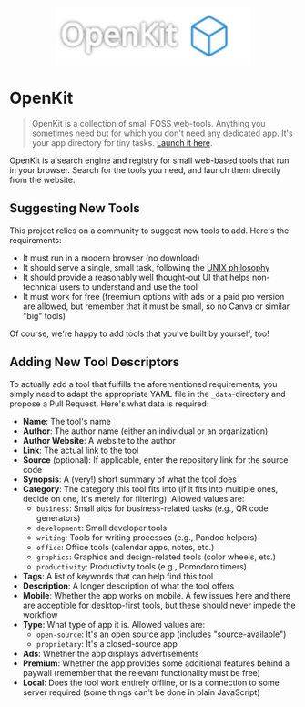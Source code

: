 <center>
  <img src="assets/openkit.svg" alt="OpenKit Logo" height="100">
</center>

# OpenKit

> OpenKit is a collection of small FOSS web-tools. Anything you sometimes need
> but for which you don't need any dedicated app. It's your app directory for
> tiny tasks. [Launch it here](https://openkit.eu/).

OpenKit is a search engine and registry for small web-based tools that run in
your browser. Search for the tools you need, and launch them directly from the
website.

## Suggesting New Tools

This project relies on a community to suggest new tools to add. Here's the
requirements:

* It must run in a modern browser (no download)
* It should serve a single, small task, following the [UNIX philosophy](https://linux.die.net/Linux-CLI/c1089.htm)
* It should provide a reasonably well thought-out UI that helps non-technical
  users to understand and use the tool
* It must work for free (freemium options with ads or a paid pro version are
  allowed, but remember that it must be small, so no Canva or similar "big"
  tools)

Of course, we're happy to add tools that you've built by yourself, too!

## Adding New Tool Descriptors

To actually add a tool that fulfills the aforementioned requirements, you simply
need to adapt the appropriate YAML file in the `_data`-directory and propose a
Pull Request. Here's what data is required:

* **Name**: The tool's name
* **Author**: The author name (either an individual or an organization)
* **Author Website**: A website to the author
* **Link**: The actual link to the tool
* **Source** (optional): If applicable, enter the repository link for the source
  code
* **Synopsis**: A (very!) short summary of what the tool does
* **Category**: The category this tool fits into (if it fits into multiple ones,
  decide on one, it's merely for filtering). Allowed values are:
  * `business`: Small aids for business-related tasks (e.g., QR code generators)
  * `development`: Small developer tools
  * `writing`: Tools for writing processes (e.g., Pandoc helpers)
  * `office`: Office tools (calendar apps, notes, etc.)
  * `graphics`: Graphics and design-related tools (color wheels, etc.)
  * `productivity`: Productivity tools (e.g., Pomodoro timers)
* **Tags**: A list of keywords that can help find this tool
* **Description**: A longer description of what the tool offers
* **Mobile**: Whether the app works on mobile. A few issues here and there are
  acceptible for desktop-first tools, but these should never impede the workflow
* **Type**: What type of app it is. Allowed values are:
  * `open-source`: It's an open source app (includes "source-available")
  * `proprietary`: It's a closed-source app
* **Ads**: Whether the app displays advertisements
* **Premium**: Whether the app provides some additional features behind a
  paywall (remember that the relevant functionality must be free)
* **Local**: Does the tool work entirely offline, or is a connection to some
  server required (some things can't be done in plain JavaScript)
